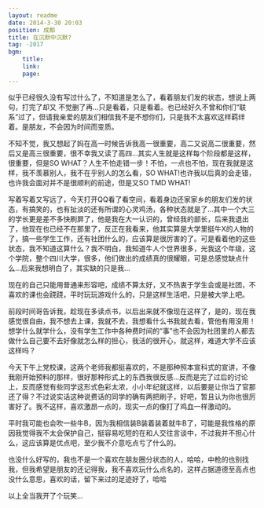 ```yaml
---
layout: readme
date: 2014-3-30 20:03
position: 成都
title: 在沉默中沉默?
tag: -2017
bgm:
    title:
    link:
    page:
---
```


似乎已经很久没有写过什么了，不知道是怎么了，看着朋友们发的状态，想说上两句，打完了却又 不觉删了再...只是看着，只是看着。也已经好久不曾和你们“联系”过了，但请我亲爱的朋友们相信我不是不想你们，只是我不太喜欢这样羁绊着。是朋友，不会因为时间而变质。

不知不觉，我又想起了妈在高一时候告诉我高一很重要，高二又说高二很重要，然后又是高三很重要，很不幸我又读了高四...其实人生就是这样每个阶段都是这样，很重要，但是SO WHAT？人生不怕走错一步！不怕，一点也不怕，现在我就是这样，我不羡慕别人，我不在乎别人的怎么看，SO WHAT!也许我以后真的会走错，也许我会面对并不是很顺利的前途，但是又SO TMD WHAT!

写着写着又写远了，今天打开QQ看了看空间，看着身边还家家乡的朋友们发的状态，有搞笑的，也有扯淡的还有所谓的心灵鸡汤，各种状态就是了...其中一个大三的学长更是差不多快刷屏了，他是我在大一认识的，曾经我的部长，后来我退出了，他现在也已经不在那里了，反正在我看来，他其实算是大学里挺牛X的人物的了，搞一些学生工作，还有社团什么的，应该算是很厉害的了。可是看着他的这些状态，我不知道这算什么？我不明白，我知道牛人个世界很多，光我这个年级，这个学院，整个四川大学，很多，他们做出的成绩真的很耀眼，可是总感觉缺点什么...后来我想明白了，其实缺的只是我...

现在的自己只能用普通来形容吧，成绩不算太好，又不热衷于学生会或是社团，不喜欢的课也会跷跷，平时玩玩游戏什么的，只是这样生活吧，只是被大学上吧。

前段时间哥告诉我，趁现在多读点书，以后出来就不像现在这样了，是的，现在我感觉很自由，我不想去上课，我就不去，我想看什么书我就去看，管他有用没用！想学什么就学什么，没有学生工作中各种费时间的“事”也不会因为社团里的人都去做什么自己要不去好像就怎么样的担心，我活的很开心，就这样，难道大学不应该这样吗？

今天下午上党校课，这两个老师我都挺喜欢的，不是那种照本宣科式的宣讲，不像我刚开始预料的那样，很好那种形式上的东西我很反感...反而是完了过后的讨论上，反而感觉有些同学这形式色彩太浓，小小年纪就这样，以后要是让你当了官那还了得？不过说实话这种说费话的同学的确有两把刷子，好吧，暂且认为你也很厉害好了。我不这样，喜欢激昂一点的，现实一点的像打了鸡血一样激动的。

平时我可能也会吹一些牛B，因为我相信装B装着装着就牛B了，可能是我性格的原因我觉得我不太会保护自己，挺容易吃短的在和人交往言谈中，不过我并不担心什么，这应该算是优点吧，至少我不介意吃点亏了什么的。

也没什么好写的，我也不是一个喜欢在朋友圈分状态的人，哈哈，中枪的也别找我，但我希望是朋友的还记得我，我不喜欢玩什么点名的，这样占据道德至高点也没什么意思，喜欢的话，留下来过的足迹好了，哈哈

以上全当我开了个玩笑... 
